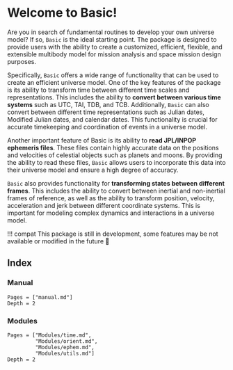 # Welcome to Basic!

Are you in search of fundamental routines to develop your own universe model? If so, `Basic` is the ideal starting point. The package is designed to provide users with the ability to create a customized, efficient, flexible, and extensible multibody model for mission analysis and space mission design purposes. 

Specifically, `Basic` offers a wide range of functionality that can be used to create an efficient universe model. One of the key features of the package is its ability to transform time between different time scales and representations. This includes the ability to **convert between various time systems** such as UTC, TAI, TDB, and TCB. Additionally, `Basic` can also convert between different time representations such as Julian dates, Modified Julian dates, and calendar dates. This functionality is crucial for accurate timekeeping and coordination of events in a universe model.

Another important feature of Basic is its ability to **read JPL/INPOP ephemeris files**. These files contain highly accurate data on the positions and velocities of celestial objects such as planets and moons. By providing the ability to read these files, `Basic` allows users to incorporate this data into their universe model and ensure a high degree of accuracy.

`Basic` also provides functionality for **transforming states between different frames**. This includes the ability to convert between inertial and non-inertial frames of reference, as well as the ability to transform position, velocity, acceleration and jerk between different coordinate systems. This is important for modeling complex dynamics and interactions in a universe model.

!!! compat 
    This package is still in development, some features may be not available 
    or modified in the future 🙂

## Index

### Manual

```@contents
Pages = ["manual.md"]
Depth = 2
```

### Modules

```@contents
Pages = ["Modules/time.md", 
         "Modules/orient.md",
         "Modules/ephem.md",
         "Modules/utils.md"]
Depth = 2
```